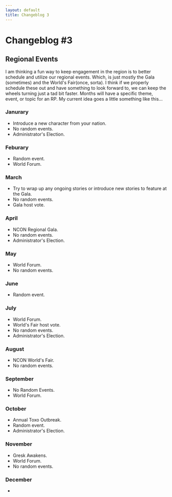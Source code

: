 ```yaml
---
layout: default
title: Changeblog 3
---
```


# Changeblog #3

## Regional Events

I am thinking a fun way to keep engagement in the region is to better schedule and utilize our regional events. Which, is just mostly the Gala (sometimes) and the World's Fair(once, sorta). I think if we properly schedule these out and have something to look forward to, we can keep the wheels turning just a tad bit faster. Months will have a specific theme, event, or topic for an RP. My current idea goes a little something like this...


### Janurary

* Introduce a new character from your nation.
* No random events.
* Administrator's Election.

### Feburary

* Random event.
* World Forum.

### March

* Try to wrap up any ongoing stories or introduce new stories to feature at the Gala.
* No random events.
* Gala host vote.

### April

* NCON Regional Gala.
* No random events.
* Administrator's Election.

### May

* World Forum.
* No random events.

### June

* Random event.

### July

* World Forum.
* World's Fair host vote.
* No random events.
* Administrator's Election.

### August

* NCON World's Fair.
* No random events.

### September

* No Random Events.
* World Forum.

### October

* Annual Toxo Outbreak.
* Random event.
* Administrator's Election.

### November

* Gresk Awakens.
* World Forum.
* No random events.

### December

* 